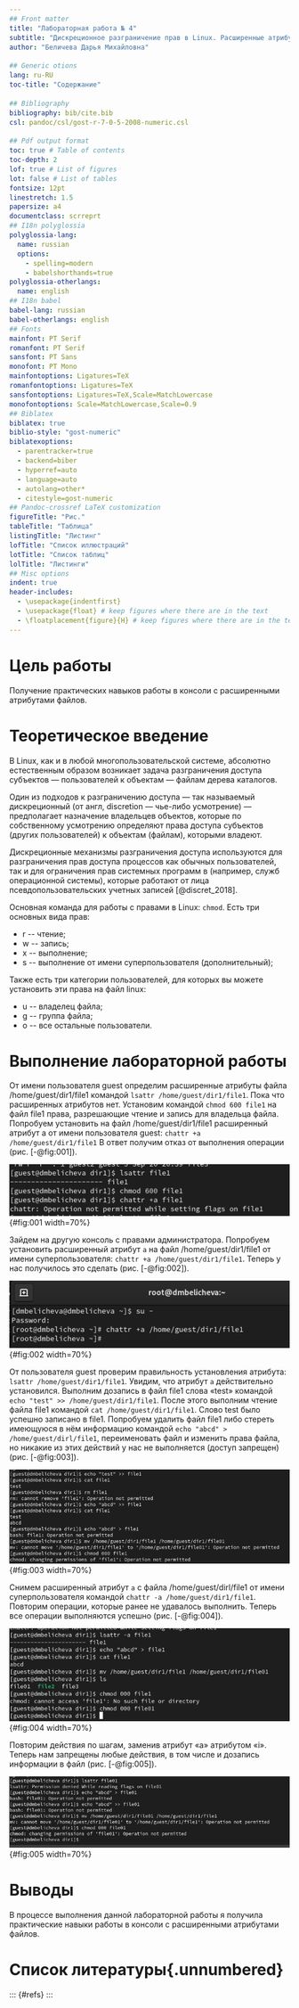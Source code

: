 ```yaml
---
## Front matter
title: "Лабораторная работа № 4"
subtitle: "Дискреционное разграничение прав в Linux. Расширенные атрибуты"
author: "Беличева Дарья Михайловна"

## Generic otions
lang: ru-RU
toc-title: "Содержание"

## Bibliography
bibliography: bib/cite.bib
csl: pandoc/csl/gost-r-7-0-5-2008-numeric.csl

## Pdf output format
toc: true # Table of contents
toc-depth: 2
lof: true # List of figures
lot: false # List of tables
fontsize: 12pt
linestretch: 1.5
papersize: a4
documentclass: scrreprt
## I18n polyglossia
polyglossia-lang:
  name: russian
  options:
	- spelling=modern
	- babelshorthands=true
polyglossia-otherlangs:
  name: english
## I18n babel
babel-lang: russian
babel-otherlangs: english
## Fonts
mainfont: PT Serif
romanfont: PT Serif
sansfont: PT Sans
monofont: PT Mono
mainfontoptions: Ligatures=TeX
romanfontoptions: Ligatures=TeX
sansfontoptions: Ligatures=TeX,Scale=MatchLowercase
monofontoptions: Scale=MatchLowercase,Scale=0.9
## Biblatex
biblatex: true
biblio-style: "gost-numeric"
biblatexoptions:
  - parentracker=true
  - backend=biber
  - hyperref=auto
  - language=auto
  - autolang=other*
  - citestyle=gost-numeric
## Pandoc-crossref LaTeX customization
figureTitle: "Рис."
tableTitle: "Таблица"
listingTitle: "Листинг"
lofTitle: "Список иллюстраций"
lotTitle: "Список таблиц"
lolTitle: "Листинги"
## Misc options
indent: true
header-includes:
  - \usepackage{indentfirst}
  - \usepackage{float} # keep figures where there are in the text
  - \floatplacement{figure}{H} # keep figures where there are in the text
---
```


# Цель работы

Получение практических навыков работы в консоли с расширенными
атрибутами файлов.

# Теоретическое введение

В Linux, как и в любой многопользовательской системе, абсолютно естественным образом возникает задача разграничения доступа субъектов — пользователей к объектам — файлам дерева каталогов.

Один из подходов к разграничению доступа — так называемый дискреционный (от англ, discretion — чье-либо усмотрение) — предполагает назначение владельцев объектов, которые по собственному усмотрению определяют права доступа субъектов (других пользователей) к объектам (файлам), которыми владеют.

Дискреционные механизмы разграничения доступа используются для разграничения прав доступа процессов как обычных пользователей, так и для ограничения прав системных программ в (например, служб операционной системы), которые работают от лица псевдопользовательских учетных записей [@discret_2018].

Основная команда для работы с правами в Linux: `chmod`.
Есть три основных вида прав:

* r -- чтение;
* w -- запись;
* x -- выполнение;
* s -- выполнение  от имени суперпользователя (дополнительный);
  
Также есть три категории пользователей, для которых вы можете установить эти права на файл linux:

* u -- владелец файла;
* g -- группа файла;
* o -- все остальные пользователи.

# Выполнение лабораторной работы

От имени пользователя guest определим расширенные атрибуты файла
/home/guest/dir1/file1 командой
`lsattr /home/guest/dir1/file1`. Пока что расширенных атрибутов нет. Установим командой
`chmod 600 file1` на файл file1 права, разрешающие чтение и запись для владельца файла.
Попробуем установить на файл /home/guest/dir1/file1 расширенный атрибут a от имени пользователя guest:
`chattr +a /home/guest/dir1/file1`
В ответ получим отказ от выполнения операции (рис. [-@fig:001]).

![Просмотр и попытка изменения расширенных атрибутов файла от имени guest](image/1.png){#fig:001 width=70%}

Зайдем на другую консоль с правами администратора. Попробуем установить расширенный атрибут `a` на файл /home/guest/dir1/file1 от имени суперпользователя:
`chattr +a /home/guest/dir1/file1`. Теперь у нас получилось это сделать (рис. [-@fig:002]).

![Изменение расширенных атрибутов файла от имени суперпользователя](image/2.png){#fig:002 width=70%}

От пользователя guest проверим правильность установления атрибута:
`lsattr /home/guest/dir1/file1`. Увидим, что атрибут `a` действительно установился.
Выполним дозапись в файл file1 слова «test» командой
`echo "test" >> /home/guest/dir1/file1`.
После этого выполним чтение файла file1 командой
`cat /home/guest/dir1/file1`.
Слово test было успешно записано в file1.
Попробуем удалить файл file1 либо стереть имеющуюся в нём информацию командой
`echo "abcd" > /home/guest/dirl/file1`, переименовать файл и изменить права файла, но никакие из этих действий у нас не выполняется (доступ запрещен) (рис. [-@fig:003]).

![Проверка прав с расширенным атрибутом `a`](image/3.png){#fig:003 width=70%}

Снимем расширенный атрибут `a` с файла /home/guest/dirl/file1 от
имени суперпользователя командой
`chattr -a /home/guest/dir1/file1`.
Повторим операции, которые ранее не удавалось выполнить. Теперь все операции выполняются успешно (рис. [-@fig:004]).

![Проверка прав без расширенных атрибутов](image/4.png){#fig:004 width=70%}

Повторим действия по шагам, заменив атрибут «a» атрибутом «i». Теперь нам запрещены любые действия, в том числе и дозапись информации в файл (рис. [-@fig:005]).

![Проверка прав с расширенным атрибутом `i`](image/5.png){#fig:005 width=70%}

# Выводы

В процессе выполнения данной лабораторной работы я получила практические навыки работы в консоли с расширенными
атрибутами файлов.

# Список литературы{.unnumbered}

::: {#refs}
:::
